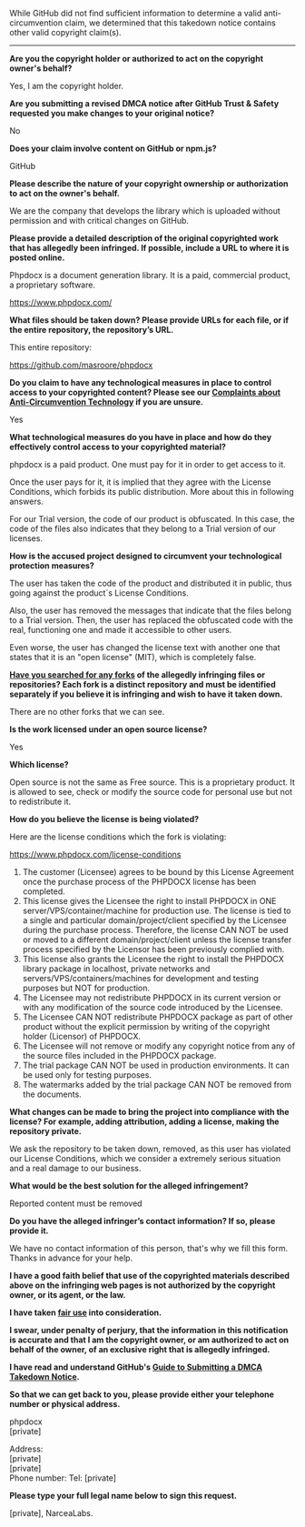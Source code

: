 While GitHub did not find sufficient information to determine a valid anti-circumvention claim, we determined that this takedown notice contains other valid copyright claim(s).

---

**Are you the copyright holder or authorized to act on the copyright owner's behalf?**

Yes, I am the copyright holder.

**Are you submitting a revised DMCA notice after GitHub Trust & Safety requested you make changes to your original notice?**

No

**Does your claim involve content on GitHub or npm.js?**

GitHub

**Please describe the nature of your copyright ownership or authorization to act on the owner's behalf.**

We are the company that develops the library which is uploaded without permission and with critical changes on GitHub.

**Please provide a detailed description of the original copyrighted work that has allegedly been infringed. If possible, include a URL to where it is posted online.**

Phpdocx is a document generation library. It is a paid, commercial product, a proprietary software.

https://www.phpdocx.com/

**What files should be taken down? Please provide URLs for each file, or if the entire repository, the repository’s URL.**

This entire repository:

https://github.com/masroore/phpdocx

**Do you claim to have any technological measures in place to control access to your copyrighted content? Please see our <a href="https://docs.github.com/articles/guide-to-submitting-a-dmca-takedown-notice#complaints-about-anti-circumvention-technology">Complaints about Anti-Circumvention Technology</a> if you are unsure.**

Yes

**What technological measures do you have in place and how do they effectively control access to your copyrighted material?**

phpdocx is a paid product. One must pay for it in order to get access to it.

Once the user pays for it, it is implied that they agree with the License Conditions, which forbids its public distribution. More about this in following answers.

For our Trial version, the code of our product is obfuscated. In this case, the code of the files also indicates that they belong to a Trial version of our licenses.

**How is the accused project designed to circumvent your technological protection measures?**

The user has taken the code of the product and distributed it in public, thus going against the product´s License Conditions.

Also, the user has removed the messages that indicate that the files belong to a Trial version. Then, the user has replaced the obfuscated code with the real, functioning one and made it accessible to other users.

Even worse, the user has changed the license text with another one that states that it is an "open license" (MIT), which is completely false.

**<a href="https://docs.github.com/articles/dmca-takedown-policy#b-what-about-forks-or-whats-a-fork">Have you searched for any forks</a> of the allegedly infringing files or repositories? Each fork is a distinct repository and must be identified separately if you believe it is infringing and wish to have it taken down.**

There are no other forks that we can see.

**Is the work licensed under an open source license?**

Yes

**Which license?**

Open source is not the same as Free source. This is a proprietary product. It is allowed to see, check or modify the source code for personal use but not to redistribute it.

**How do you believe the license is being violated?**

Here are the license conditions which the fork is violating:

https://www.phpdocx.com/license-conditions

1. The customer (Licensee) agrees to be bound by this License Agreement once the purchase process of the PHPDOCX license has been completed.
4. This license gives the Licensee the right to install PHPDOCX in ONE server/VPS/container/machine for production use. The license is tied to a single and particular domain/project/client specified by the Licensee during the purchase process. Therefore, the license CAN NOT be used or moved to a different domain/project/client unless the license transfer process specified by the Licensor has been previously complied with.
5. This license also grants the Licensee the right to install the PHPDOCX library package in localhost, private networks and servers/VPS/containers/machines for development and testing purposes but NOT for production.
6. The Licensee may not redistribute PHPDOCX in its current version or with any modification of the source code introduced by the Licensee.
7. The Licensee CAN NOT redistribute PHPDOCX package as part of other product without the explicit permission by writing of the copyright holder (Licensor) of PHPDOCX.
8. The Licensee will not remove or modify any copyright notice from any of the source files included in the PHPDOCX package.
10. The trial package CAN NOT be used in production environments. It can be used only for testing purposes.
11. The watermarks added by the trial package CAN NOT be removed from the documents.

**What changes can be made to bring the project into compliance with the license? For example, adding attribution, adding a license, making the repository private.**

We ask the repository to be taken down, removed, as this user has violated our License Conditions, which we consider a extremely serious situation and a real damage to our business.

**What would be the best solution for the alleged infringement?**

Reported content must be removed

**Do you have the alleged infringer’s contact information? If so, please provide it.**

We have no contact information of this person, that's why we fill this form. Thanks in advance for your help.

**I have a good faith belief that use of the copyrighted materials described above on the infringing web pages is not authorized by the copyright owner, or its agent, or the law.**

**I have taken <a href="https://www.lumendatabase.org/topics/22">fair use</a> into consideration.**

**I swear, under penalty of perjury, that the information in this notification is accurate and that I am the copyright owner, or am authorized to act on behalf of the owner, of an exclusive right that is allegedly infringed.**

**I have read and understand GitHub's <a href="https://docs.github.com/articles/guide-to-submitting-a-dmca-takedown-notice/">Guide to Submitting a DMCA Takedown Notice</a>.**

**So that we can get back to you, please provide either your telephone number or physical address.**

phpdocx  
[private]  

Address:  
[private]  
[private]  
Phone number: Tel: [private]  

**Please type your full legal name below to sign this request.**

[private], NarceaLabs.
